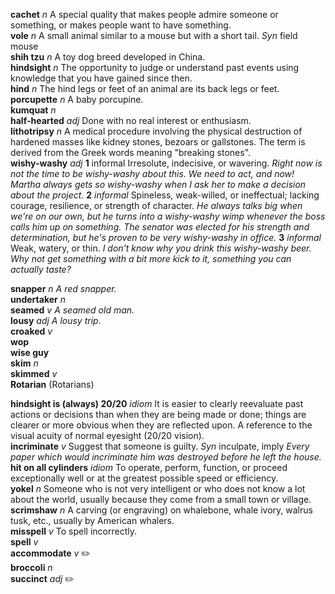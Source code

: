 

__cachet__ _n_ A special quality that makes people admire someone or something, or makes people want to have something.  
__vole__ _n_ A small animal similar to a mouse but with a short tail. _Syn_ field mouse  
__shih tzu__ _n_ A toy dog breed developed in China.  
__hindsight__ _n_ The opportunity to judge or understand past events using knowledge that you have gained since then.  
__hind__ _n_ The hind legs or feet of an animal are its back legs or feet.  
__porcupette__ _n_ A baby porcupine.  
__kumquat__ _n_  
__half-hearted__ _adj_ Done with no real interest or enthusiasm.  
__lithotripsy__ _n_ A medical procedure involving the physical destruction of hardened masses like kidney stones, bezoars or gallstones. The term is derived from the Greek words meaning "breaking stones".  
__wishy-washy__ _adj_ __1__ informal Irresolute, indecisive, or wavering. _Right now is not the time to be wishy-washy about this. We need to act, and now! Martha always gets so wishy-washy when I ask her to make a decision about the project._ __2__ _informal_ Spineless, weak-willed, or ineffectual; lacking courage, resilience, or strength of character. _He always talks big when we're on our own, but he turns into a wishy-washy wimp whenever the boss calls him up on something. The senator was elected for his strength and determination, but he's proven to be very wishy-washy in office._ __3__ _informal_ Weak, watery, or thin. _I don't know why you drink this wishy-washy beer. Why not get something with a bit more kick to it, something you can actually taste?_  

__snapper__ _n_ _A red snapper._   
__undertaker__ _n_  
__seamed__ _v_ _A seamed old man._  
__lousy__ _adj_ _A lousy trip._  
__croaked__ _v_  
__wop__  
__wise guy__  
__skim__ _n_  
__skimmed__ _v_  
__Rotarian__ (Rotarians)  

__hindsight is (always) 20/20__ _idiom_ It is easier to clearly reevaluate past actions or decisions than when they are being made or done; things are clearer or more obvious when they are reflected upon. A reference to the visual acuity of normal eyesight (20/20 vision).  
__incriminate__ _v_ Suggest that someone is guilty. _Syn_ inculpate, imply _Every paper which would incriminate him was destroyed before he left the house._  
__hit on all cylinders__ _idiom_ To operate, perform, function, or proceed exceptionally well or at the greatest possible speed or efficiency.  
__yokel__ _n_ Someone who is not very intelligent or who does not know a lot about the world, usually because they come from a small town or village.  
__scrimshaw__ _n_ A carving (or engraving) on whalebone, whale ivory, walrus tusk, etc., usually by American whalers.  
__misspell__ _v_ To spell incorrectly.  
__spell__ _v_  
__accommodate__ _v_ :pencil2:  
__broccoli__ _n_  
__succinct__ _adj_ :pencil2:  
